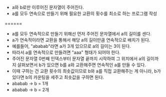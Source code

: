 
- a와 b로만 이루어진 문자열이 주어진다.
- a를 모두 연속으로 만들기 위해 필요한 교환의 횟수를 최소로 하는 프로그램 작성
  
======

- a를 모두 연속적으로 만들기 위해선 먼저 주어진 문자열에서 a의 길이를 센다.
- a가 연속적이라면 교환을 통해서 해당 a의 길이만큼 연속적으로 배치가 된다.
- 예를들어, "ababab"라면 a가 3개 있으므로 a의 길이는 3이 된다.
- 따라서 a를 연속적으로 만들려면 "aaa" 형태가 되어야 한다.
- 주어진 문자열 0번째 인덱스부터 문자열 끝까지 시작하여 그 위치에서 a의 길이까지 살펴보면서 b가 있으면 b를 a와 교환해주면 연속적인 a를 만들 수 있다.
- 이때 구하는 건 교환 횟수의 최솟값이므로 b와 a를 직접 교환해주는 게 아니라, b가 있다면 b의 카운팅을 세주고 최솟값을 구하면 된다.
- ababab -> b = 1개
- ababab -> b = 2개
